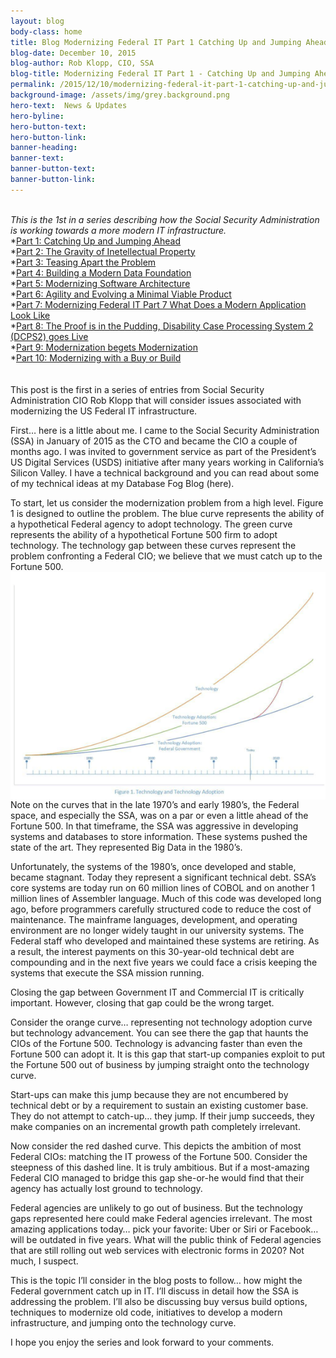 ```yaml
---
layout: blog
body-class: home
title: Blog Modernizing Federal IT Part 1 Catching Up and Jumping Ahead
blog-date: December 10, 2015
blog-author: Rob Klopp, CIO, SSA
blog-title: Modernizing Federal IT Part 1 - Catching Up and Jumping Ahead
permalink: /2015/12/10/modernizing-federal-it-part-1-catching-up-and-jumping-ahead/
background-image: /assets/img/grey.background.png
hero-text:  News & Updates
hero-byline:
hero-button-text:
hero-button-link:
banner-heading:
banner-text:
banner-button-text:
banner-button-link:
---
```

<BR>
<I>This is the 1st in a series describing how the Social Security Administration is working towards a more
modern IT infrastructure. </I><BR>
*<A HREF="https://www.cio.gov/2015/12/10/modernizing-federal-it-part-1-catching-up-and-jumping-ahead/">Part 1: Catching Up and Jumping Ahead</A><BR>
*<A HREF="https://www.cio.gov/2016/01/19/modernizing-federal-it-part-2-the-gravity-of-ip/">Part 2: The Gravity of Inetellectual Property</A><BR>
*<A HREF="https://www.cio.gov/2016/03/07/modernizing-federal-it-part-3-teasing-apart-the-problem/">Part 3: Teasing Apart the Problem</A><BR>
*<A HREF="https://www.cio.gov/2016/03/21/modernizing-federal-it-part-4-building-a-modern-data-foundation/">Part 4: Building a Modern Data Foundation</A><BR>
*<A HREF="https://www.cio.gov/2016/05/23/modernizing-federal-it-part-5-modernizing-software-architecture/">Part 5: Modernizing Software Architecture</A><BR>
*<A HREF="https://www.cio.gov/2016/11/07/modernizing-federal-it-part-6-agility-and-evolving-a-minimal-viable-product/">Part 6: Agility and Evolving a Minimal Viable Product</A><BR>
*<A HREF="https://www.cio.gov/2016/11/22/modernizing-federal-it-part-7-what-does-a-modern-application-look-like/">Part 7: Modernizing Federal IT Part 7 What Does a Modern Application Look Like</A><BR>
*<A HREF="https://www.cio.gov/2017/01/09/modernizing-federal-it-part-8-the-proof-is-in-the-pudding-disability-case-processing-system-2-dcps2-goes-live/">Part 8: The Proof is in the Pudding, Disability Case Processing System 2 (DCPS2) goes Live</A><BR>
*<A HREF="https://www.cio.gov/2017/03/27/modernizing-federal-it-part-9-modernization-begets-modernization/">Part 9: Modernization begets Modernization</A><br>
  *<A HREF="https://www.cio.gov/2017/04/14/part-10-modernizing-with-a-buy-or-a-build/">Part 10: Modernizing with a Buy or Build</A><BR>
<BR><BR>
This post is the first in a series of entries from Social Security Administration CIO Rob Klopp that will consider issues associated with modernizing the US Federal IT infrastructure.

First… here is a little about me. I came to the Social Security Administration (SSA) in January of 2015 as the CTO and became the CIO a couple of months ago. I was invited to government service as part of the President’s US Digital Services (USDS) initiative after many years working in California’s Silicon Valley. I have a technical background and you can read about some of my technical ideas at my Database Fog Blog (here).

To start, let us consider the modernization problem from a high level. Figure 1 is designed to outline the problem. The blue curve represents the ability of a hypothetical Federal agency to adopt technology. The green curve represents the ability of a hypothetical Fortune 500 firm to adopt technology. The technology gap between these curves represent the problem confronting a Federal CIO; we believe that we must catch up to the Fortune 500.
<BR>
<img src="/assets/img/blog/blog.klopp.01.png" align=left>

Note on the curves that in the late 1970’s and early 1980’s, the Federal space, and especially the SSA, was on a par or even a little ahead of the Fortune 500. In that timeframe, the SSA was aggressive in developing systems and databases to store information. These systems pushed the state of the art. They represented Big Data in the 1980’s.

Unfortunately, the systems of the 1980’s, once developed and stable, became stagnant. Today they represent a significant technical debt. SSA’s core systems are today run on 60 million lines of COBOL and on another 1 million lines of Assembler language. Much of this code was developed long ago, before programmers carefully structured code to reduce the cost of maintenance. The mainframe languages, development, and operating environment are no longer widely taught in our university systems. The Federal staff who developed and maintained these systems are retiring. As a result, the interest payments on this 30-year-old technical debt are compounding and in the next five years we could face a crisis keeping the systems that execute the SSA mission running.

Closing the gap between Government IT and Commercial IT is critically important. However, closing that gap could be the wrong target.

Consider the orange curve… representing not technology adoption curve but technology advancement. You can see there the gap that haunts the CIOs of the Fortune 500. Technology is advancing faster than even the Fortune 500 can adopt it. It is this gap that start-up companies exploit to put the Fortune 500 out of business by jumping straight onto the technology curve.

Start-ups can make this jump because they are not encumbered by technical debt or by a requirement to sustain an existing customer base. They do not attempt to catch-up… they jump. If their jump succeeds, they make companies on an incremental growth path completely irrelevant.

Now consider the red dashed curve. This depicts the ambition of most Federal CIOs: matching the IT prowess of the Fortune 500. Consider the steepness of this dashed line. It is truly ambitious. But if a most-amazing Federal CIO managed to bridge this gap she-or-he would find that their agency has actually lost ground to technology.

Federal agencies are unlikely to go out of business. But the technology gaps represented here could make Federal agencies irrelevant. The most amazing applications today… pick your favorite: Uber or Siri or Facebook… will be outdated in five years. What will the public think of Federal agencies that are still rolling out web services with electronic forms in 2020? Not much, I suspect.

This is the topic I’ll consider in the blog posts to follow… how might the Federal government catch up in IT. I’ll discuss in detail how the SSA is addressing the problem. I’ll also be discussing buy versus build options, techniques to modernize old code, initiatives to develop a modern infrastructure, and jumping onto the technology curve.

I hope you enjoy the series and look forward to your comments.
